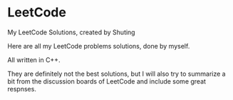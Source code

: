# LeetCode
My LeetCode Solutions, created by Shuting

Here are all my LeetCode problems solutions, done by myself.

All written in C++.

They are definitely not the best solutions, but I will also try to summarize a bit from the discussion boards of LeetCode and include some great respnses.
